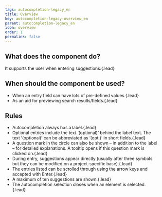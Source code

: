 ```yaml
---
tags: autocompletion-legacy_en
title: Overview
key: autocompletion-legacy-overview_en
parent: autocompletion-legacy_en
icon: overview
order: 1
permalink: false  
---
```


## What does the component do?
It supports the user when entering suggestions.{.lead}

## When should the component be used? 
* When an entry field can have lots of pre-defined values.{.lead}
* As an aid for previewing search results/fields.{.lead}

## Rules
* Autocompletion always has a label.{.lead}
* Optional entries include the text ‘(optional)’ behind the label text. The text ‘(optional)’ can be abbreviated as ‘(opt.)’ in short fields.{.lead}
* A question mark in the circle can also be shown – in addition to the label – for detailed explanations. A <sbb-link variant="inline" href="/en/design-system/legacy/components/tooltip">tooltip</sbb-link> opens if this question mark is clicked on.{.lead}
* During entry, suggestions appear directly (usually after three symbols but they can be modified on a project-specific base).{.lead}
* The entries listed can be scrolled through using the arrow keys and accepted with Enter.{.lead}
* A maximum of ten suggestions are shown.{.lead}
* The autocompletion selection closes when an element is selected.{.lead}